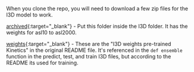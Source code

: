 When you clone the repo, you will need to download a few zip files for the I3D model to work.

[archived](https://drive.google.com/file/d/1edscHp48Co5DAJKla3UO_gITCBKh0VU2/view?usp=sharing){:target="_blank"} - Put this folder inside the I3D folder. It has the weights for asl10 to asl2000.

[weights](https://drive.google.com/file/d/1cHsbj_FnhkQQrcy_hYSn3UHNf2eifAAt/view?usp=sharing){:target="_blank"} - These are the "I3D weights pre-trained Kinetics" in the original README file. It's referenced in the `def ensemble` function in the predict, test, and train I3D files, but according to the README its used for training. 